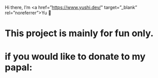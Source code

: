 Hi there, I’m <a href=”https://www.yushi.dev/" target=”_blank” rel=”noreferrer”>Yu</a> 👋
# This project is mainly for fun only. 
# if you would like to donate to my papal:
 
